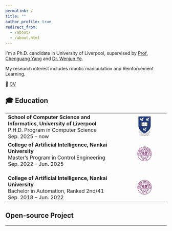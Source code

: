 ```yaml
---
permalink: /
title: ""
author_profile: true
redirect_from: 
  - /about/
  - /about.html
---
```


I'm a Ph.D. candidate in University of Liverpool, supervised by [Prof. Chenguang Yang](https://www.liverpool.ac.uk/people/charlie-yang) and [Dr. Wenjun Ye](https://www.liverpool.ac.uk/people/wenjun-ye).

My research interest includes robotic manipulation and Reinforcement Learning.


📄 [CV](/CV/JincvEn.pdf)

## 🎓 Education

<table style="border-collapse: collapse; border: none;">
    <tr>
    <td style="vertical-align:top; width: 70%; font-size: 16px; border: none;"> <!-- 增加字体大小 -->
      <strong>School of Computer Science and Informatics, University of Liverpool</strong><br>
       P.H.D. Program in Computer Science<br>
      Sep. 2025 – now
    </td>
    <td style="padding-left: 20px; width: 30%; text-align: center; border: none;"> <!-- 图标居中 -->
      <img src="/images/logo-UoL.png" alt="University of Liverpool Logo" width="30%">
    </td>
  </tr>
  <tr>
    <td style="vertical-align:top; width: 70%; font-size: 16px; border: none;"> <!-- 增加字体大小 -->
      <strong>College of Artificial Intelligence, Nankai University</strong><br>
       Master’s Program in Control Engineering<br>
      Sep. 2022 – Jun. 2025
    </td>
    <td style="padding-left: 20px; width: 30%; text-align: center; border: none;"> <!-- 图标居中 -->
      <img src="/images/logo-NK.png" alt="Nankai University Logo" width="36%">
    </td>
  </tr>
  <tr>
    <td style="vertical-align:top; padding-top: 20px; width: 70%; font-size: 16px; border: none;"> <!-- 增加字体大小 -->
      <strong>College of Artificial Intelligence, Nankai University</strong><br>
      Bachelor in Automation, Ranked 2nd/41<br>
      Sep. 2018 – Jun. 2022
    </td>
    <td style="padding-left: 20px; padding-top: 20px; width: 30%; text-align: center; border: none;"> <!-- 图标居中 -->
      <img src="/images/logo-NK.png" alt="Nankai University Logo" width="36%">
    </td>
  </tr>
</table>

## Open-source Project

---
